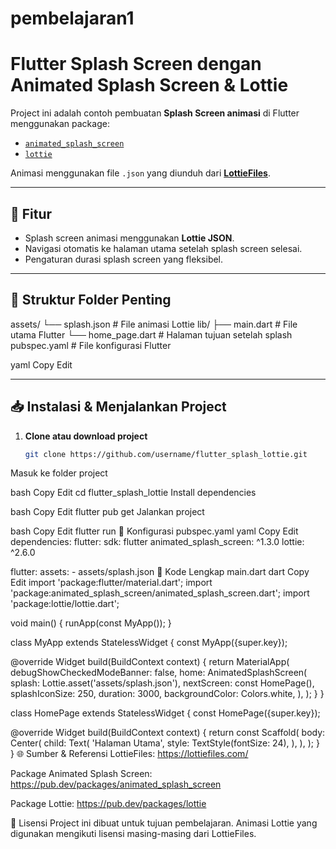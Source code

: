 # pembelajaran1

# Flutter Splash Screen dengan Animated Splash Screen & Lottie

Project ini adalah contoh pembuatan **Splash Screen animasi** di Flutter menggunakan package:

- [`animated_splash_screen`](https://pub.dev/packages/animated_splash_screen)
- [`lottie`](https://pub.dev/packages/lottie)

Animasi menggunakan file `.json` yang diunduh dari **[LottieFiles](https://lottiefiles.com/)**.

---

## 📌 Fitur
- Splash screen animasi menggunakan **Lottie JSON**.
- Navigasi otomatis ke halaman utama setelah splash screen selesai.
- Pengaturan durasi splash screen yang fleksibel.

---

## 📂 Struktur Folder Penting
assets/
└── splash.json # File animasi Lottie
lib/
├── main.dart # File utama Flutter
└── home_page.dart # Halaman tujuan setelah splash
pubspec.yaml # File konfigurasi Flutter

yaml
Copy
Edit

---

## 📥 Instalasi & Menjalankan Project
1. **Clone atau download project**
   ```bash
   git clone https://github.com/username/flutter_splash_lottie.git
Masuk ke folder project

bash
Copy
Edit
cd flutter_splash_lottie
Install dependencies

bash
Copy
Edit
flutter pub get
Jalankan project

bash
Copy
Edit
flutter run
📜 Konfigurasi pubspec.yaml
yaml
Copy
Edit
dependencies:
  flutter:
    sdk: flutter
  animated_splash_screen: ^1.3.0
  lottie: ^2.6.0

flutter:
  assets:
    - assets/splash.json
📝 Kode Lengkap main.dart
dart
Copy
Edit
import 'package:flutter/material.dart';
import 'package:animated_splash_screen/animated_splash_screen.dart';
import 'package:lottie/lottie.dart';

void main() {
  runApp(const MyApp());
}

class MyApp extends StatelessWidget {
  const MyApp({super.key});

  @override
  Widget build(BuildContext context) {
    return MaterialApp(
      debugShowCheckedModeBanner: false,
      home: AnimatedSplashScreen(
        splash: Lottie.asset('assets/splash.json'),
        nextScreen: const HomePage(),
        splashIconSize: 250,
        duration: 3000,
        backgroundColor: Colors.white,
      ),
    );
  }
}

class HomePage extends StatelessWidget {
  const HomePage({super.key});

  @override
  Widget build(BuildContext context) {
    return const Scaffold(
      body: Center(
        child: Text(
          'Halaman Utama',
          style: TextStyle(fontSize: 24),
        ),
      ),
    );
  }
}
🌐 Sumber & Referensi
LottieFiles: https://lottiefiles.com/

Package Animated Splash Screen: https://pub.dev/packages/animated_splash_screen

Package Lottie: https://pub.dev/packages/lottie

📄 Lisensi
Project ini dibuat untuk tujuan pembelajaran. Animasi Lottie yang digunakan mengikuti lisensi masing-masing dari LottieFiles.
